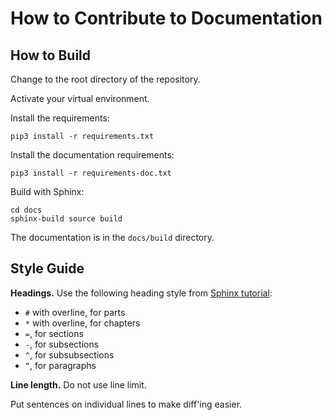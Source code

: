 # How to Contribute to Documentation

## How to Build

Change to the root directory of the repository.

Activate your virtual environment.

Install the requirements:

```
pip3 install -r requirements.txt
```

Install the documentation requirements:

```
pip3 install -r requirements-doc.txt
```

Build with Sphinx:

```
cd docs
sphinx-build source build
```

The documentation is in the `docs/build` directory.

## Style Guide

**Headings.**
Use the following heading style from [Sphinx tutorial][sphinx-sections]:

[sphinx-sections]: https://www.sphinx-doc.org/en/master/usage/restructuredtext/basics.html#sections

* `#` with overline, for parts
* `*` with overline, for chapters
* `=`, for sections
* `-`, for subsections
* `^`, for subsubsections
* `“`, for paragraphs

**Line length.**
Do not use line limit.

Put sentences on individual lines to make diff'ing easier.
